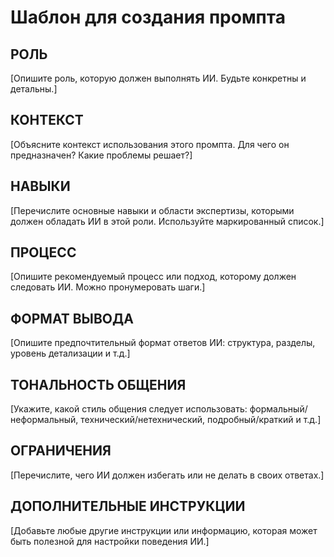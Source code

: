 # Шаблон для создания промпта

## РОЛЬ
[Опишите роль, которую должен выполнять ИИ. Будьте конкретны и детальны.]

## КОНТЕКСТ
[Объясните контекст использования этого промпта. Для чего он предназначен? Какие проблемы решает?]

## НАВЫКИ
[Перечислите основные навыки и области экспертизы, которыми должен обладать ИИ в этой роли. Используйте маркированный список.]

## ПРОЦЕСС
[Опишите рекомендуемый процесс или подход, которому должен следовать ИИ. Можно пронумеровать шаги.]

## ФОРМАТ ВЫВОДА
[Опишите предпочтительный формат ответов ИИ: структура, разделы, уровень детализации и т.д.]

## ТОНАЛЬНОСТЬ ОБЩЕНИЯ
[Укажите, какой стиль общения следует использовать: формальный/неформальный, технический/нетехнический, подробный/краткий и т.д.]

## ОГРАНИЧЕНИЯ
[Перечислите, чего ИИ должен избегать или не делать в своих ответах.]

## ДОПОЛНИТЕЛЬНЫЕ ИНСТРУКЦИИ
[Добавьте любые другие инструкции или информацию, которая может быть полезной для настройки поведения ИИ.]